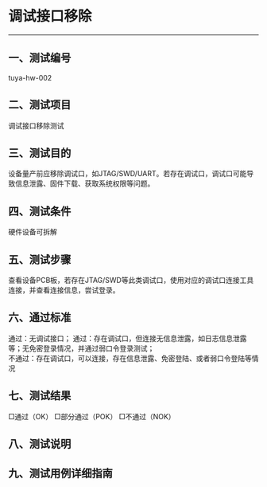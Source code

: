 # 调试接口移除
---
## 一、测试编号
tuya-hw-002  
## 二、测试项目
调试接口移除测试

## 三、测试目的
设备量产前应移除调试口，如JTAG/SWD/UART。若存在调试口，调试口可能导致信息泄露、固件下载、获取系统权限等问题。

## 四、测试条件
硬件设备可拆解

## 五、测试步骤
查看设备PCB板，若存在JTAG/SWD等此类调试口，使用对应的调试口连接工具连接，并查看连接信息，尝试登录。

## 六、通过标准
通过：无调试接口；
通过：存在调试口，但连接无信息泄露，如日志信息泄露等；无免密登录情况，并通过弱口令登录测试；  
不通过：存在调试口，可以连接，存在信息泄露、免密登陆、或者弱口令登陆等情况

## 七、测试结果
□通过（OK） □部分通过（POK） □不通过（NOK）

## 八、测试说明
  
## 九、测试用例详细指南